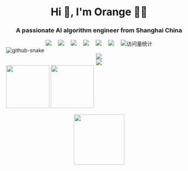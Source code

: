 <!--
 * @Author: royal-killer 1581279688@qq.com
 * @Date: 2025-05-11 18:14:48
 * @LastEditors: royal-killer 1581279688@qq.com
 * @LastEditTime: 2025-05-11 18:24:09
 * @FilePath: \bigorange18\README.md
 * @Description: 
 * 
 * Copyright (c) 2025 by ${git_name_email}, All Rights Reserved. 
-->
<h1 align="center">Hi 👋, I'm Orange 👨‍💻</h1>
<h3 align="center">A passionate AI algorithm engineer from Shanghai China</h3>


  <!-- profile logo 个人资料徽标 -->
  <div align="center">
    <a href="https://twitter.com/chenorange2219/"><img src="https://img.shields.io/badge/Twitter-推特-blue" /></a>&emsp;
    <a href="https://www.youtube.com/@chenorange2219"><img src="https://img.shields.io/badge/YouTube-油管-c32136" /></a>&emsp;
    <a href="https://box.sunguoqi.com/weixin_mp"><img src="https://img.shields.io/badge/WeChat-微信-07c160" /></a>&emsp;
    <a href="https://space.bilibili.com/321166054/"><img src="https://img.shields.io/badge/Bilibili-B站-ff69b4" /></a>&emsp;
    <a href="https://blog.csdn.net/royal_killer?spm=1011.2124.3001.5343/"><img src="https://img.shields.io/badge/CSDN-论坛-c32136" /></a>&emsp;
    <a href="https://www.zhihu.com/people//ha-lou-kti-44-92/"><img src="https://img.shields.io/badge/Zhihu-知乎-blue" /></a>&emsp;
    <!-- visitor statistics logo 访问量统计徽标 -->
    <img src="https://komarev.com/ghpvc/?username=bigorange18&label=Views&color=0e75b6&style=flat" alt="访问量统计" />
  </div>


<!-- Snake Code Contribution Map 贪吃蛇代码贡献图 -->
<picture>
  <source media="(prefers-color-scheme: dark)" srcset="https://cdn.jsdelivr.net/gh/sun0225SUN/sun0225SUN/profile-snake-contrib/github-contribution-grid-snake-dark.svg" />
  <source media="(prefers-color-scheme: light)" srcset="https://cdn.jsdelivr.net/gh/sun0225SUN/sun0225SUN/profile-snake-contrib/github-contribution-grid-snake.svg" />
  <img alt="github-snake" src="https://cdn.jsdelivr.net/gh/sun0225SUN/sun0225SUN/profile-snake-contrib/github-contribution-grid-snake-dark.svg" />
</picture>


<!-- GitHub 奖杯🏆 -->
<div align="center">
	<img  src="https://github-profile-trophy.vercel.app/?username=bigorange18&theme=gruvbox&row=1&column=7&no-frame=true&no-bg=true" /><br>
</div>

<div align="center"> <img src="https://metrics.lecoq.io/bigorange18?template=classic&config.timezone=Asia%2FShanghai"> </div>
<!-- GitHub 数据统计 -->
<div align="left">
<img align="center" height="117px" src="https://github-readme-stats-git-masterrstaa-rickstaa.vercel.app/api?username=bigorange18&hide_title=true&hide_border=true&show_icons=true&include_all_commits=true&line_height=21text_color=000&icon_color=000&bg_color=0,ea6161,ffc64d,fffc4d,52fa5a&theme=graywhite" />
<img align="center" height="117px" src="https://github-readme-stats-git-masterrstaa-rickstaa.vercel.app/api/top-langs/?username=bigorange18&hide_title=true&hide_border=true&layout=compact&langs_count=6&text_color=000&icon_color=fff&bg_color=0,52fa5a,4dfcff,c64dff&theme=graywhite" /><br><br>
</div>  

<div align="center"> <img height="137px" src="https://github-readme-stats.vercel.app/api?username=bigorange18&hide_title=true&hide_border=true&show_icons=trueline_height=21&text_color=000&icon_color=000&bg_color=0,ea6161,ffc64d,fffc4d,52fa5a&theme=graywhite" /> </div>

<!--另一中显示卡片
<div align="left">
  
  <img height='160' src="https://github-readme-stats.vercel.app/api?username=bigorange18&show_icons=true&theme=tokyonight" align="center" />
  <img height='160' src="https://github-readme-stats.vercel.app/api/top-langs/?username=bigorange18&hide=html,css,ruby,javascript,Makefile,Less,TypeScript,Starlark,Groovy,Batchfile&layout=compact&langs_count=8&theme=tokyonight" align="center" />
</div>  
<div align="center">
    <img   width="400" height="180" src="https://github-readme-stats.vercel.app/api?username=bigorange18&hide_title=true&hide_border=true&show_icons=trueline_height=21&text_color=000&icon_color=000&bg_color=0,ea6161,ffc64d,fffc4d,52fa5a&theme=graywhite" />
    <img width="350" height="180" height='120' src="https://github-readme-stats.vercel.app/api/top-langs/?username=bigorange18&hide_title=true&hide_border=true&layout=compact&langs_count=6&text_color=000&icon_color=fff&bg_color=0,52fa5a,4dfcff,c64dff&theme=graywhite" />
</div>
-->


